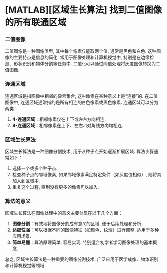 # [MATLAB][区域生长算法] 找到二值图像的所有联通区域

### 二值图像

二值图像是一种图像类型, 其中每个像素仅能取两个值, 通常是黑色和白色. 这种图像的主要特点是信息的简化, 常用于图像处理和计算机视觉中, 特别是在边缘检测、形状识别和物体分割等任务中. 二值化可以通过阈值处理将灰度图像转换为二值图像. 

### 连通区域

连通区域是指图像中相邻的像素集合, 这些像素在某种意义上是“连接”的. 在二值图像中, 连通区域通常指的是所有相连的白色像素或黑色像素. 连通区域可以分为两类：

1. **4-连通区域**：相邻像素仅在上下或左右方向相连. 
2. **8-连通区域**：相邻像素在上下、左右和对角线方向均相连. 

### 区域生长算法

区域生长算法是一种图像分割技术, 用于从种子点开始逐渐扩展区域. 算法步骤通常如下：

1. 选择一个或多个种子点. 
2. 检查种子点的邻域像素, 如果邻域像素满足特定条件（如灰度值相似）, 则将其加入到区域中. 
3. 重复这个过程, 直到没有更多的像素可以加入. 

### 算法的意义

区域生长算法在图像处理中的意义主要体现在以下几个方面：

1. **图像分割**：有效地将图像分割成有意义的区域, 便于后续处理和分析. 
2. **适应性强**：可以根据不同的图像特征（如颜色、纹理）进行调整, 适用于多种应用场景. 
3. **简单易懂**：算法原理简单, 容易实现, 特别适合初学者学习图像处理的基本概念. 

总之, 区域生长算法是一种重要的图像分割技术, 广泛应用于医学成像、物体识别和计算机视觉等领域. 